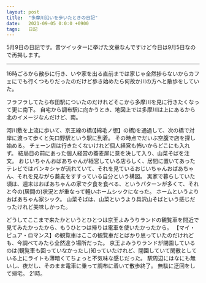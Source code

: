 ```yaml
---
layout: post
title:  "多摩川沿いを歩いたときの日記"
date:   2021-09-05 0:0:0 +0900
tags:   日記
---
```


5月9日の日記です。昔ツイッターに挙げた文章なんですけど今日は9月5日なので再掲します。

---

16時ごろから散歩に行き、いや家を出る直前までは家じゃ全然捗らないからカフェにでも行くつもりだったのだけど歩き始めたら何故か川の方へと散歩をしていた。

フラフラしてたら布田駅についたのだけれどそこから多摩川を見に行きたくなって更に南下。
自宅から調布駅に向かうとき、地図上では多摩川は上にあるから北のイメージなんだけど、南。

河川敷を上流に歩いて、京王線の橋(【綿毛ノ想】の橋)を通過して、次の橋で対岸に渡って歩くと矢口野駅という駅に到着。
その時点でだいぶ空腹で店を探し始める。
チェーン店は行きたくないけれど個人経営も怖いからどこにも入れず。
結局目の前にあった個人経営の蕎麦屋に意を決して入り、山菜そばを注文。
おじいちゃんおばあちゃんが経営している店らしく、居間に置いてあったテレビではバンキシャが流れていて、それを見ているおじいちゃんおばあちゃん、それを見ながら蕎麦をすすっている自分という構図。
実家で暮らしていた頃は、週末はおばあちゃんの家で夕食を食べる、というパターンが多くて、それと今の(居間の)状況とが重なって軽いホームシックになった。
ホームというよりおばあちゃん家シック。
山菜そばは、山菜というより具沢山そばという感じだったけれど美味しかった。

どうしてここまで来たかというとひとつは京王よみうりランドの観覧車を間近で見てみたかったから、もうひとつは帰りは電車を使いたかったから。
【マイ・ピュア・ロマンス】の観覧車はここの観覧車だとばかり思っていたのだけれども、今調べてみたら全然違う場所だった。
京王よみうりランドが閉園しているのは(観覧車も回っていなかったし)知っていたけれど、閉園していて閑散としている上にライトも薄暗くてちょっと不気味な感じだった。
駅周辺にはなにも無いし、夜だし、そのまま電車に乗って調布に着いて散歩終了。
無駄に迂回をして帰宅。
21時。

